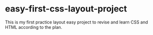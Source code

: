 # easy-first-css-layout-project
 This is my first practice layout easy project to revise and learn CSS and HTML according to the plan.
